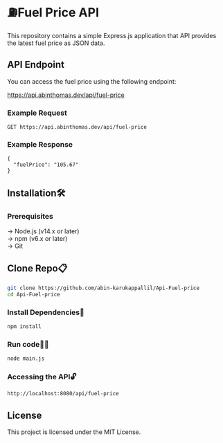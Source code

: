 # ⛽Fuel Price API

This repository contains a simple Express.js application that API provides the latest fuel price as JSON data.

## API Endpoint

You can access the fuel price using the following endpoint:

https://api.abinthomas.dev/api/fuel-price

### Example Request

```http
GET https://api.abinthomas.dev/api/fuel-price
```
### Example Response
```http
{
  "fuelPrice": "105.67"
}
```
## Installation🛠️
### Prerequisites
 -> Node.js (v14.x or later)<br>
 -> npm (v6.x or later)<br>
 -> Git
## Clone Repo📋

```bash
git clone https://github.com/abin-karukappallil/Api-Fuel-price
cd Api-Fuel-price
```
### Install Dependencies🔧

```bash
npm install
```

### Run code🏃‍➡️

```bash
node main.js
```
### Accessing the API🔓
```bash
http://localhost:8080/api/fuel-price
```
## License
This project is licensed under the MIT License.
